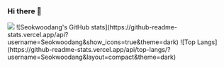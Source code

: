 ### Hi there 👋
 <img src="https://img.shields.io/badge/JavaScript-F7DF1E?style=flat-square&logo=JavaScript&logoColor=black"/>
![Seokwoodang's GitHub stats](https://github-readme-stats.vercel.app/api?username=Seokwoodang&show_icons=true&theme=dark)
![Top Langs](https://github-readme-stats.vercel.app/api/top-langs/?username=Seokwoodang&layout=compact&theme=dark)
